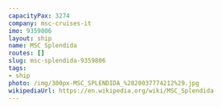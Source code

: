 ```yaml
---
capacityPax: 3274
company: msc-cruises-it
imo: 9359806
layout: ship
name: MSC Splendida
routes: []
slug: msc-splendida-9359806
tags:
- ship
photo: /img/300px-MSC_SPLENDIDA_%2820037774212%29.jpg
wikipediaUrl: https://en.wikipedia.org/wiki/MSC_Splendida
---
```

